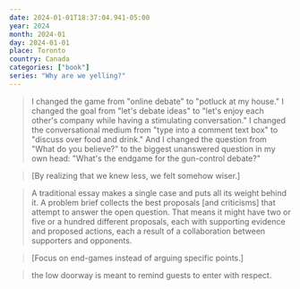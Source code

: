 ```yaml
---
date: 2024-01-01T18:37:04.941-05:00
year: 2024
month: 2024-01
day: 2024-01-01
place: Toronto
country: Canada
categories: ["book"]
series: "Why are we yelling?"
---
```

> I changed the game from "online debate" to "potluck at my house." I changed the goal from "let's debate ideas" to "let's enjoy each other's company while having a stimulating conversation." I changed the conversational medium from "type into a comment text box" to "discuss over food and drink." And I changed the question from "What do you believe?" to the biggest unanswered question in my own head: "What's the endgame for the gun-control debate?"

> [By realizing that we knew less, we felt somehow wiser.]

> A traditional essay makes a single case and puts all its weight behind it. A problem brief collects the best proposals [and criticisms] that attempt to answer the open question. That means it might have two or five or a hundred different proposals, each with supporting evidence and proposed actions, each a result of a collaboration between supporters and opponents.

> [Focus on end-games instead of arguing specific points.]

> the low doorway is meant to remind guests to enter with respect.
